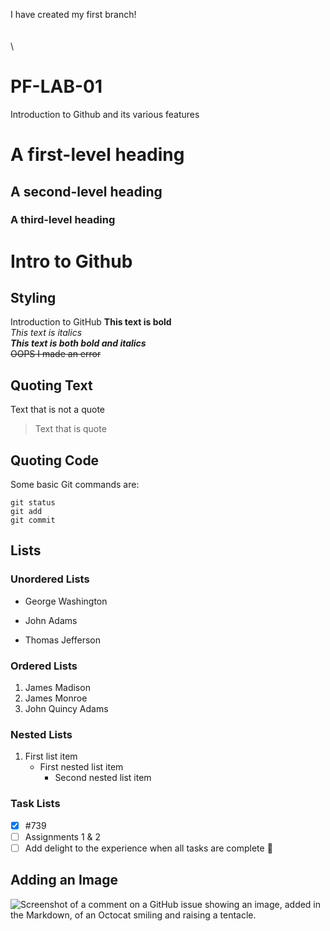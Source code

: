 I have created my first branch! 
\
\
\
\


# PF-LAB-01
Introduction to Github and its various features

# A first-level heading
## A second-level heading
### A third-level heading

# Intro to Github
## Styling
Introduction to GitHub
**This text is bold**\
*This text is italics*\
***This text is both bold and italics***\
~~OOPS I made an error~~

## Quoting Text
Text that is not a quote
> Text that is quote

## Quoting Code
Some basic Git commands are:
```
git status
git add
git commit
```
## Lists
### Unordered Lists
- George Washington
* John Adams
+ Thomas Jefferson

### Ordered Lists
1. James Madison
2. James Monroe
3. John Quincy Adams

### Nested Lists
1. First list item
   - First nested list item
     - Second nested list item

### Task Lists
 - [x] #739
 - [ ] Assignments 1 & 2
 - [ ] Add delight to the experience when all tasks are complete :tada:

## Adding an Image
![Screenshot of a comment on a GitHub issue showing an image, added in the Markdown, of an Octocat smiling and
raising a tentacle.](https://myoctocat.com/assets/images/base-octocat.svg)



